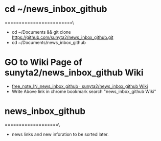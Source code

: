 # cd ~/news_inbox_github
========================\

- cd ~/Documents && git clone https://github.com/sunyta2/news_inbox_github.git
- cd ~/Documents/news_inbox_github

# GO to Wiki Page of sunyta2/news_inbox_github Wiki
- [free_note_IN_news_inbox_github · sunyta2/news_inbox_github Wiki](https://github.com/sunyta2/news_inbox_github/wiki/free_note_IN_news_inbox_github)
- Write Above link in chrome bookmark search "news_inbox_github Wiki"


# news_inbox_github
===================\
- news links and new inforation to be sorted later.



